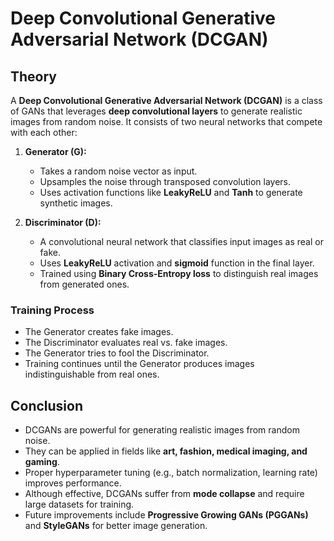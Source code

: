 # Deep Convolutional Generative Adversarial Network (DCGAN)

## Theory

A **Deep Convolutional Generative Adversarial Network (DCGAN)** is a class of GANs that leverages **deep convolutional layers** to generate realistic images from random noise. It consists of two neural networks that compete with each other:

1. **Generator (G):**
   - Takes a random noise vector as input.
   - Upsamples the noise through transposed convolution layers.
   - Uses activation functions like **LeakyReLU** and **Tanh** to generate synthetic images.

2. **Discriminator (D):**
   - A convolutional neural network that classifies input images as real or fake.
   - Uses **LeakyReLU** activation and **sigmoid** function in the final layer.
   - Trained using **Binary Cross-Entropy loss** to distinguish real images from generated ones.

### Training Process
- The Generator creates fake images.
- The Discriminator evaluates real vs. fake images.
- The Generator tries to fool the Discriminator.
- Training continues until the Generator produces images indistinguishable from real ones.

## Conclusion

- DCGANs are powerful for generating realistic images from random noise.
- They can be applied in fields like **art, fashion, medical imaging, and gaming**.
- Proper hyperparameter tuning (e.g., batch normalization, learning rate) improves performance.
- Although effective, DCGANs suffer from **mode collapse** and require large datasets for training.
- Future improvements include **Progressive Growing GANs (PGGANs)** and **StyleGANs** for better image generation.
